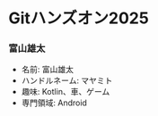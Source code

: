 # Gitハンズオン2025

<!--このファイルを編集してadd, commit, pushなどの操作をしてみよう！ -->
<!-- 内容は自由に編集してOK！ -->

### 富山雄太

- 名前: 富山雄太
- ハンドルネーム: マヤミト
- 趣味: Kotlin、車、ゲーム
- 専門領域: Android
